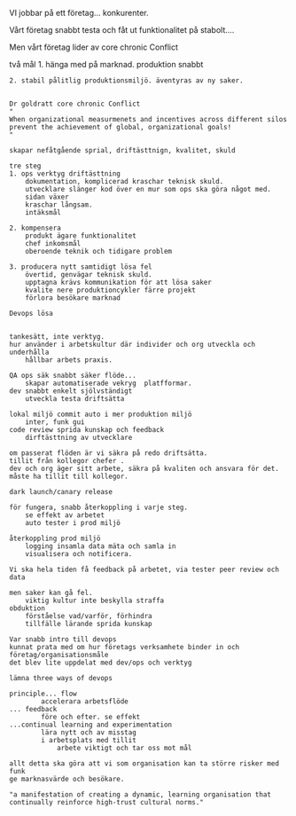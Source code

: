 VI jobbar på ett företag... konkurenter.

Vårt företag   snabbt testa och fåt ut funktionalitet på stabolt....

Men vårt företag lider av core chronic Conflict

två mål
    1. hänga med på marknad. produktion snabbt
    
    2. stabil pålitlig produktionsmiljö. äventyras av ny saker.
    
    
    Dr goldratt core chronic Conflict
    "
    When organizational measurmenets and incentives across different silos 
    prevent the achievement of global, organizational goals!
    "
    
    skapar nefåtgående sprial, driftästtnign, kvalitet, skuld
    
    tre steg
    1. ops verktyg driftästtning
        dokumentation, komplicerad kraschar teknisk skuld.
        utvecklare slänger kod över en mur som ops ska göra något med.
        sidan växer
        kraschar långsam.
        intäksmål
    
    2. kompensera 
        produkt ägare funktionalitet
        chef inkomsmål
        oberoende teknik och tidigare problem
    
    3. producera nytt samtidigt lösa fel
        övertid, genvägar teknisk skuld.
        upptagna krävs kommunikation för att lösa saker
        kvalite nere produktioncykler färre projekt
        förlora besökare marknad
    
    Devops lösa
    
    
    tankesätt, inte verktyg.
    hur använder i arbetskultur där individer och org utveckla och underhålla 
        hållbar arbets praxis.
    
    QA ops säk snabbt säker flöde...
        skapar automatiserade vekryg  platfformar.
    dev snabbt enkelt sjölvständigt
        utveckla testa driftsätta
    
    lokal miljö commit auto i mer produktion miljö
        inter, funk gui
    code review sprida kunskap och feedback
        dirftästtning av utvecklare
    
    om passerat flöden är vi säkra på redo driftsätta.
    tillit från kollegor chefer .
    dev och org äger sitt arbete, säkra på kvaliten och ansvara för det.
    måste ha tillit till kollegor.
    
    dark launch/canary release
    
    för fungera, snabb återkoppling i varje steg.
        se effekt av arbetet
        auto tester i prod miljö 
    
    återkoppling prod miljö
        logging insamla data mäta och samla in
        visualisera och notificera.
    
    Vi ska hela tiden få feedback på arbetet, via tester peer review och data
    
    men saker kan gå fel. 
        viktig kultur inte beskylla straffa
    obduktion
        förståelse vad/varför, förhindra
        tillfälle lärande sprida kunskap
    
    Var snabb intro till devops
    kunnat prata med om hur företags verksamhete binder in och företag/organisationsmåle
    det blev lite uppdelat med dev/ops och verktyg

    lämna three ways of devops
    
    principle... flow
            accelerara arbetsflöde
    ... feedback
            före och efter. se effekt
    ...continual learning and experimentation
            lära nytt och av misstag
            i arbetsplats med tillit   
                arbete viktigt och tar oss mot mål
    
    allt detta ska göra att vi som organisation kan ta större risker med funk
    ge marknasvärde och besökare.
    
    "a manifestation of creating a dynamic, learning organisation that continually reinforce high-trust cultural norms."